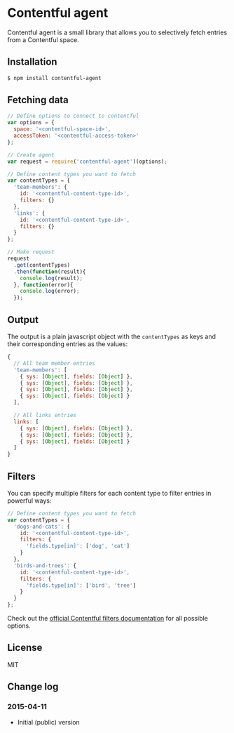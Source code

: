 # Contentful agent

Contentful agent is a small library that allows you to selectively fetch entries from a Contentful space.

## Installation

```bash
$ npm install contentful-agent
```

## Fetching data

```javascript
// Define options to connect to contentful
var options = {
  space: '<contentful-space-id>',
  accessToken: '<contentful-access-token>'
};

// Create agent
var request = require('contentful-agent')(options);

// Define content types you want to fetch
var contentTypes = {
  'team-members': {
    id: '<contentful-content-type-id>',
    filters: {}
  },
  'links': {
    id: '<contentful-content-type-id>',
    filters: {}
  }
};

// Make request
request
  .get(contentTypes)
  .then(function(result){
    console.log(result);
  }, function(error){
    console.log(error);
  });
```

## Output

The output is a plain javascript object with the `contentTypes` as keys and their corresponding entries as the values:

```javascript
{
  // All team member entries
  'team-members': [
    { sys: [Object], fields: [Object] },
    { sys: [Object], fields: [Object] },
    { sys: [Object], fields: [Object] },
    { sys: [Object], fields: [Object] }
  ],

  // All links entries
  links: [
    { sys: [Object], fields: [Object] },
    { sys: [Object], fields: [Object] },
    { sys: [Object], fields: [Object] }
  ]
}
```

## Filters

You can specify multiple filters for each content type to filter entries in powerful ways:

```javascript
// Define content types you want to fetch
var contentTypes = {
  'dogs-and-cats': {
    id: '<contentful-content-type-id>',
    filters: {
      'fields.type[in]': ['dog', 'cat']
    }
  },
  'birds-and-trees': {
    id: '<contentful-content-type-id>',
    filters: {
      'fields.type[in]': ['bird', 'tree']
    }
  }
};
```

Check out the [official Contentful filters documentation](https://www.contentful.com/developers/documentation/content-delivery-api/#search-filter) for all possible options.

## License

MIT

## Change log

### 2015-04-11

- Initial (public) version
